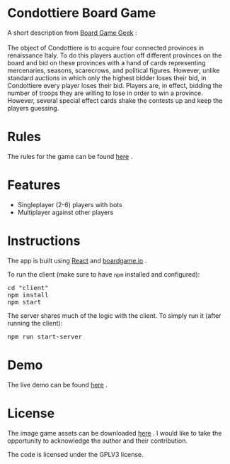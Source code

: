 <h1>Condottiere Board Game</h1>
<p>
    A short description from
    <a href="https://boardgamegeek.com/boardgame/112/condottiere">Board Game Geek</a>
    :
    <br />
    <br />
    The object of Condottiere is to acquire four connected provinces in renaissance Italy. To do this players auction off different provinces on the board and bid on these provinces with a hand of cards representing mercenaries, seasons, scarecrows, and political figures. However, unlike standard auctions in which only the highest bidder loses their bid, in Condottiere every player loses their bid. Players are, in effect, bidding the number of troops they are willing to lose in order to win a province. However, several special effect cards shake the contests up and keep the players guessing.
</p>
<h1>Rules</h1>
<p>
    The rules for the game can be found
    <a href="https://images-cdn.fantasyflightgames.com/filer_public/fe/89/fe89b26f-1524-4943-88af-a1165509cfbb/condottiere_rules_english.pdf">here</a>
    .
</p>
<h1>Features</h1>
<p>
    <ul>
        <li>Singleplayer (2-6) players with bots</li>
        <li>Multiplayer against other players</li>
    </ul>
</p>
<h1>Instructions</h1>
<p>
    The app is built using
    <a href="https://reactjs.org/">React</a>
    and
    <a href="https://boardgame.io/">boardgame.io</a>
    .
</p>
<p>
    To run the client (make sure to have
    <code>npm</code>
    installed and configured):
</p>
<pre>cd "client"
npm install
npm start</pre>
<p>The server shares much of the logic with the client. To simply run it (after running the client):</p>
<pre>npm run start-server</pre>
<h1>Demo</h1>
<p>
    The live demo can be found
    <a href="https://condottiere-game.github.io/">here</a>
    .
</p>
<h1>License</h1>
<p>
    The image game assets can be downloaded
    <a href="https://ozsite.wordpress.com/2017/10/14/condottiere-version-print-play/">here</a>
    . I would like to take the opportunity to acknowledge the author and their contribution.
</p>
<p>The code is licensed under the GPLV3 license.</p>
